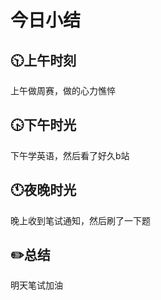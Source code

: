 # 今日小结

## :clock1030:上午时刻

上午做周赛，做的心力憔悴


## :clock430:下午时光

下午学英语，然后看了好久b站

## :clock11:夜晚时光

晚上收到笔试通知，然后刷了一下题

## :pencil2:总结

明天笔试加油
